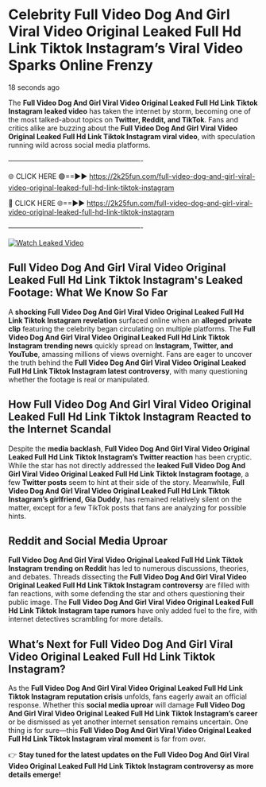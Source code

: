 # Celebrity Full Video Dog And Girl Viral Video Original Leaked Full Hd Link Tiktok Instagram’s Viral Video Sparks Online Frenzy

18 seconds ago

The **Full Video Dog And Girl Viral Video Original Leaked Full Hd Link Tiktok Instagram leaked video** has taken the internet by storm, becoming one of the most talked-about topics on **Twitter, Reddit, and TikTok**. Fans and critics alike are buzzing about the **Full Video Dog And Girl Viral Video Original Leaked Full Hd Link Tiktok Instagram viral video**, with speculation running wild across social media platforms.

———————————————————-

🌐 CLICK HERE 🟢==►► https://2k25fun.com/full-video-dog-and-girl-viral-video-original-leaked-full-hd-link-tiktok-instagram

🔴 CLICK HERE 🌐==►► https://2k25fun.com/full-video-dog-and-girl-viral-video-original-leaked-full-hd-link-tiktok-instagram

———————————————————-

[![Watch Leaked Video](https://miro.medium.com/v2/resize:fit:828/format:webp/1*cilzJN44JGOrTw9NJCrNHA.gif "Watch Leaked Video")](https://2k25fun.com/full-video-dog-and-girl-viral-video-original-leaked-full-hd-link-tiktok-instagram)

## **Full Video Dog And Girl Viral Video Original Leaked Full Hd Link Tiktok Instagram's Leaked Footage: What We Know So Far**  
A **shocking Full Video Dog And Girl Viral Video Original Leaked Full Hd Link Tiktok Instagram revelation** surfaced online when an **alleged private clip** featuring the celebrity began circulating on multiple platforms. The **Full Video Dog And Girl Viral Video Original Leaked Full Hd Link Tiktok Instagram trending news** quickly spread on **Instagram, Twitter, and YouTube**, amassing millions of views overnight. Fans are eager to uncover the truth behind the **Full Video Dog And Girl Viral Video Original Leaked Full Hd Link Tiktok Instagram latest controversy**, with many questioning whether the footage is real or manipulated.  

## **How Full Video Dog And Girl Viral Video Original Leaked Full Hd Link Tiktok Instagram Reacted to the Internet Scandal**  
Despite the **media backlash**, **Full Video Dog And Girl Viral Video Original Leaked Full Hd Link Tiktok Instagram’s Twitter reaction** has been cryptic. While the star has not directly addressed the **leaked Full Video Dog And Girl Viral Video Original Leaked Full Hd Link Tiktok Instagram footage**, a few **Twitter posts** seem to hint at their side of the story. Meanwhile, **Full Video Dog And Girl Viral Video Original Leaked Full Hd Link Tiktok Instagram’s girlfriend, Gia Duddy**, has remained relatively silent on the matter, except for a few TikTok posts that fans are analyzing for possible hints.  

## **Reddit and Social Media Uproar**  
**Full Video Dog And Girl Viral Video Original Leaked Full Hd Link Tiktok Instagram trending on Reddit** has led to numerous discussions, theories, and debates. Threads dissecting the **Full Video Dog And Girl Viral Video Original Leaked Full Hd Link Tiktok Instagram controversy** are filled with fan reactions, with some defending the star and others questioning their public image. The **Full Video Dog And Girl Viral Video Original Leaked Full Hd Link Tiktok Instagram tape rumors** have only added fuel to the fire, with internet detectives scrambling for more details.  

## **What’s Next for Full Video Dog And Girl Viral Video Original Leaked Full Hd Link Tiktok Instagram?**  
As the **Full Video Dog And Girl Viral Video Original Leaked Full Hd Link Tiktok Instagram reputation crisis** unfolds, fans eagerly await an official response. Whether this **social media uproar** will damage **Full Video Dog And Girl Viral Video Original Leaked Full Hd Link Tiktok Instagram’s career** or be dismissed as yet another internet sensation remains uncertain. One thing is for sure—this **Full Video Dog And Girl Viral Video Original Leaked Full Hd Link Tiktok Instagram viral moment** is far from over.  

👉 **Stay tuned for the latest updates on the Full Video Dog And Girl Viral Video Original Leaked Full Hd Link Tiktok Instagram controversy as more details emerge!**  